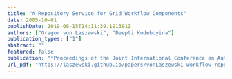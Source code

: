 ```yaml
---
title: "A Repository Service for Grid Workflow Components"
date: 2005-10-01
publishDate: 2019-08-15T14:11:39.191391Z
authors: ["Gregor von Laszewski", "Deepti Kodeboyina"]
publication_types: ["1"]
abstract: ""
featured: false
publication: "*Proceedings of the Joint International Conference on Autonomic and Autonomous Systems and International Conference on Networking and Services*"
url_pdf: "https://laszewski.github.io/papers/vonLaszewski-workflow-repository.pdf"
---
```


